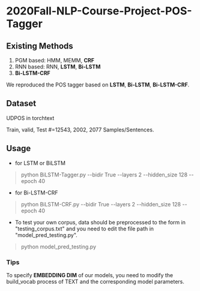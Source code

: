 # 2020Fall-NLP-Course-Project-POS-Tagger
## Existing Methods
1. PGM based: HMM, MEMM, **CRF**
2. RNN based: RNN, **LSTM**, **Bi-LSTM**
3. **Bi-LSTM-CRF**


We reproduced the POS tagger based on **LSTM**, **Bi-LSTM**, **Bi-LSTM-CRF**.


## Dataset
UDPOS in torchtext

Train, valid, Test #=12543, 2002, 2077 Samples/Sentences.


## Usage
- for LSTM or BiLSTM

> python BiLSTM-Tagger.py --bidir True --layers 2 --hidden_size 128 --epoch 40 

- for Bi-LSTM-CRF

> python BiLSTM-CRF.py --bidir True --layers 2 --hidden_size 128 --epoch 40 

- To test your own corpus, data should be preprocessed to the form in "testing_corpus.txt" and you need to edit the file path in "model_pred_testing.py".

> python model_pred_testing.py


### Tips
To specify **EMBEDDING DIM** of our models, you need to modify the build_vocab process of TEXT and the corresponding model parameters.

